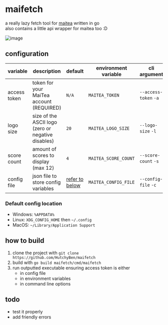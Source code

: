 # maifetch
a really lazy fetch tool for [maitea](https://maitea.app) written in go\
also contains a little api wrapper for maitea too :D

![image](https://github.com/user-attachments/assets/96cd7018-8a00-4785-a1a8-9fe503263662)

## configuration
| variable     | description                                        | default                                    | environment variable | cli argument          |
|--------------|----------------------------------------------------|--------------------------------------------|----------------------|-----------------------|
| access token | token for your MaiTea account (REQUIRED)           | `N/A`                                      | `MAITEA_TOKEN`       | `--access-token` `-a` |
| logo size    | size of the ASCII logo (zero or negative disables) | `20`                                       | `MAITEA_LOGO_SIZE`   | `--logo-size` `-l`    |
| score count  | amount of scores to display (max 12)               | `4`                                        | `MAITEA_SCORE_COUNT`  | `--score-count` `-s`  |
| config file  | json file to store config variables                | [refer to below](#default-config-location) | `MAITEA_CONFIG_FILE` | `--config-file` `-c`  |

### Default config location
- Windows: `%APPDATA%`
- Linux: `XDG_CONFIG_HOME` then `~/.config`
- MacOS: `~/Library/Application Support`

## how to build
1. clone the project with `git clone https://github.com/HutchyBen/maifetch`
2. build with `go build maifetch/cmd/maifetch`
3. run outputted executable ensuring access token is either
    - in config file
    - in environment variables
    - in command line options


## todo
- test it properly
- add friendly errors
